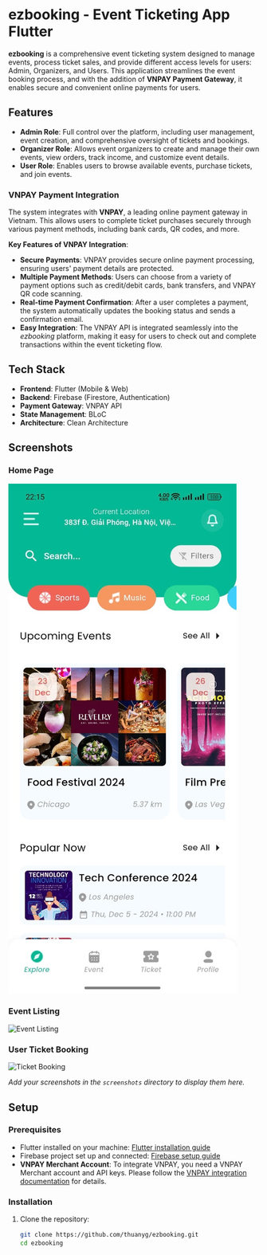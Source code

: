 # ezbooking - Event Ticketing App Flutter

**ezbooking** is a comprehensive event ticketing system designed to manage events, process ticket sales, and provide different access levels for users: Admin, Organizers, and Users. This application streamlines the event booking process, and with the addition of **VNPAY Payment Gateway**, it enables secure and convenient online payments for users.

## Features

- **Admin Role**: Full control over the platform, including user management, event creation, and comprehensive oversight of tickets and bookings.
- **Organizer Role**: Allows event organizers to create and manage their own events, view orders, track income, and customize event details.
- **User Role**: Enables users to browse available events, purchase tickets, and join events.

### VNPAY Payment Integration

The system integrates with **VNPAY**, a leading online payment gateway in Vietnam. This allows users to complete ticket purchases securely through various payment methods, including bank cards, QR codes, and more.

**Key Features of VNPAY Integration**:
- **Secure Payments**: VNPAY provides secure online payment processing, ensuring users' payment details are protected.
- **Multiple Payment Methods**: Users can choose from a variety of payment options such as credit/debit cards, bank transfers, and VNPAY QR code scanning.
- **Real-time Payment Confirmation**: After a user completes a payment, the system automatically updates the booking status and sends a confirmation email.
- **Easy Integration**: The VNPAY API is integrated seamlessly into the *ezbooking* platform, making it easy for users to check out and complete transactions within the event ticketing flow.

## Tech Stack

- **Frontend**: Flutter (Mobile & Web)
- **Backend**: Firebase (Firestore, Authentication)
- **Payment Gateway**: VNPAY API
- **State Management**: BLoC
- **Architecture**: Clean Architecture

## Screenshots

### Home Page

![Home Page](./screenshots/home_page_01.png)

### Event Listing

![Event Listing](./screenshots/event_listing.png)

### User Ticket Booking

![Ticket Booking](./screenshots/ticket_booking.png)

*Add your screenshots in the `screenshots` directory to display them here.*

## Setup

### Prerequisites

- Flutter installed on your machine: [Flutter installation guide](https://flutter.dev/docs/get-started/install)
- Firebase project set up and connected: [Firebase setup guide](https://firebase.google.com/docs/flutter/setup)
- **VNPAY Merchant Account**: To integrate VNPAY, you need a VNPAY Merchant account and API keys. Please follow the [VNPAY integration documentation](https://www.vnpay.vn/) for details.

### Installation

1. Clone the repository:
   ```bash
   git clone https://github.com/thuanyg/ezbooking.git
   cd ezbooking
